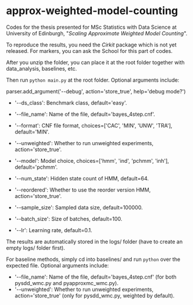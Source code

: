# approx-weighted-model-counting
Codes for the thesis presented for MSc Statistics with Data Science at University of Edinburgh, "*Scaling Approximate Weighted Model Counting*".

To reproduce the results, you need the *Cirkit* package which is not yet released. For markers, you can ask the School for this part of codes.

After you unzip the folder, you can place it at the root folder together with data_analysis, baselines, etc.

Then run `python main.py` at the root folder. Optional arguments include:

parser.add_argument('--debug', action='store_true', help='debug mode?')

- '--ds_class': Benchmark class, default='easy'.
- '--file_name': Name of the file, default='bayes_4step.cnf'.
- '--format': CNF file format, choices=['CAC', 'MIN', 'UNW', 'TRA'], default='MIN'.
- '--unweighted': Whether to run unweighted experiments, action='store_true'.

- '--model': Model choice, choices=['hmm', 'ind', 'pchmm', 'inh'], default='pchmm'.
- '--num_state': Hidden state count of HMM, default=64.
- '--reordered': Whether to use the reorder version HMM, action='store_true'.

- '--sample_size': Sampled data size, default=100000.
- '--batch_size': Size of batches, default=100.
- '--lr': Learning rate, default=0.1.

The results are automatically stored in the logs/ folder (have to create an empty logs/ folder first).

For baseline methods, simply cd into baselines/ and run `python` over the expected file. Optional arguments include:
- '--file_name': Name of the file, default='bayes_4step.cnf' (for both pysdd_wmc.py and pyapproxmc_wmc.py).
- '--unweighted': Whether to run unweighted experiments, action='store_true' (only for pysdd_wmc.py, weighted by default).
